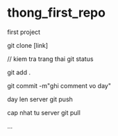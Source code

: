 # thong_first_repo
first project

git clone [link]

// kiem tra trang thai
git status

git add .

git commit -m"ghi comment vo day"

day len server
git push 

cap nhat tu server
git pull
  
...
